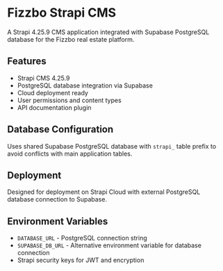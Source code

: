 # Fizzbo Strapi CMS

A Strapi 4.25.9 CMS application integrated with Supabase PostgreSQL database for the Fizzbo real estate platform.

## Features

- Strapi CMS 4.25.9
- PostgreSQL database integration via Supabase
- Cloud deployment ready
- User permissions and content types
- API documentation plugin

## Database Configuration

Uses shared Supabase PostgreSQL database with `strapi_` table prefix to avoid conflicts with main application tables.

## Deployment

Designed for deployment on Strapi Cloud with external PostgreSQL database connection to Supabase.

## Environment Variables

- `DATABASE_URL` - PostgreSQL connection string
- `SUPABASE_DB_URL` - Alternative environment variable for database connection
- Strapi security keys for JWT and encryption
